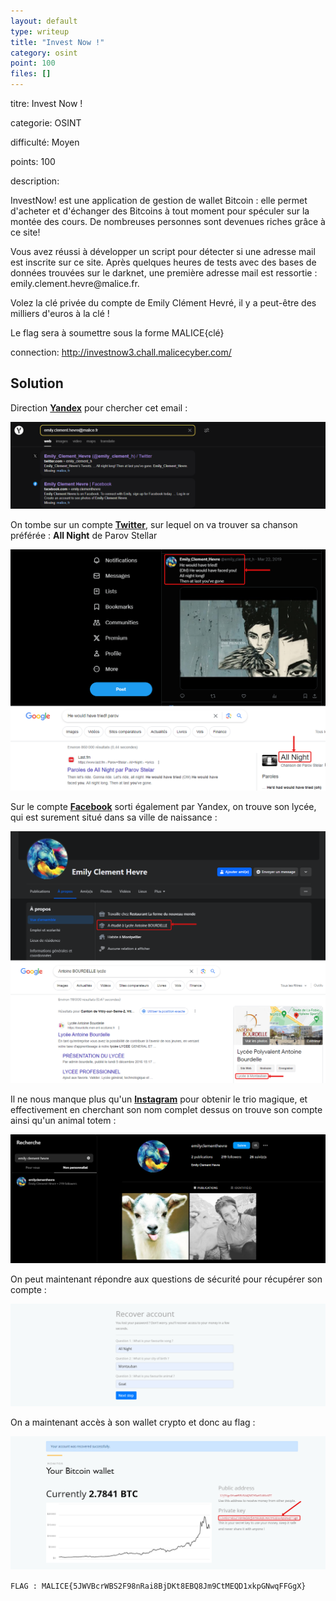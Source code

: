 ```yaml
---
layout: default
type: writeup
title: "Invest Now !"
category: osint
point: 100
files: []
---
```


<!-- {% raw %} -->

<div class="info">
<p class="title">
	<span class="name">titre:</span>
	Invest Now !
</p>
<p class="category">
	<span class="name">categorie:</span>
	OSINT
</p>
<p class="difficulty">
	<span class="name">difficulté:</span>
	Moyen
</p>
<p class="points">
	<span class="name">points:</span>
	100
</p>
<div class="description">
	<span class="name">description:</span>
	<p>
		InvestNow! est une application de gestion de wallet Bitcoin : elle permet d'acheter et d'échanger des Bitcoins à tout moment pour spéculer sur la montée des cours. De nombreuses personnes sont devenues riches grâce à ce site!
	</p>
	<p>
		Vous avez réussi à développer un script pour détecter si une adresse mail est inscrite sur ce site. Après quelques heures de tests avec des bases de données trouvées sur le darknet, une première adresse mail est ressortie : emily.clement.hevre@malice.fr.
	</p>
	<p>
		Volez la clé privée du compte de Emily Clément Hevré, il y a peut-être des milliers d'euros à la clé !
	</p>
	<p>
		Le flag sera à soumettre sous la forme MALICE{clé}
	</p>
</div> 
<p class="connection">
	<span class="name">connection:</span>
	<a href="http://investnow3.chall.malicecyber.com/">http://investnow3.chall.malicecyber.com/</a>
</p> 
</div>

## Solution

Direction **[Yandex](https://yandex.com/search/?text=emily.clement.hevre%40malice.fr)** pour chercher cet email :

![Résultat de la recherche sur Yandex](images/yandex.png)

On tombe sur un compte **[Twitter](https://twitter.com/emily_clement_h)**, sur lequel on va trouver sa chanson préférée : **All Night** de Parov Stellar

![Compte twitter et chanson préférée](images/twitter.png)

Sur le compte **[Facebook](https://www.facebook.com/emily.clementhevre/about_overview)** sorti également par Yandex, on trouve son lycée, qui est surement situé dans sa ville de naissance :

![Compte Facebook et ville de naissance](images/facebook.png)

Il ne nous manque plus qu'un **[Instagram](https://www.instagram.com/emilyclementhevre/)** pour obtenir le trio magique, et effectivement en cherchant son nom complet dessus on trouve son compte ainsi qu'un animal totem :

![Compte Instagram et animal préféré](images/instagram.png)

On peut maintenant répondre aux questions de sécurité pour récupérer son compte :

![Questions de sécurité](images/recover.png)

On a maintenant accès à son wallet crypto et donc au flag :

![Questions de sécurité](images/flag.png)

<span class="flag">`FLAG : MALICE{5JWVBcrWBS2F98nRai8BjDKt8EBQ8Jm9CtMEQD1xkpGNwqFFGgX}`</span>

<!-- {% endraw %} -->
